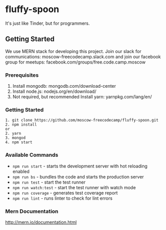 # fluffy-spoon
It's just like Tinder, but for programmers.

## Getting Started
We use MERN stack for developing this project. Join our slack for communications: moscow-freecodecamp.slack.com and join our facebook group for meetups: facebook.com/groups/free.code.camp.moscow

### Prerequisites
1. Install mongodb: mongodb.com/download-center
2. Install node.js: nodejs.org/en/download/
3. Not required, but recommended Install yarn: yarnpkg.com/lang/en/

### Getting Started
```
1. git clone https://github.com/moscow-freecodecamp/fluffy-spoon.git
2. npm install
or
2. yarn
3. mongod
4. npm start
```

### Available Commands
* ```npm run start``` - starts the development server with hot reloading enabled
* ```npm run bs``` - bundles the code and starts the production server
* ```npm run test``` - start the test runner
* ```npm run watch:test``` - start the test runner with watch mode
* ```npm run coverage``` - generates test coverage report
* ```npm run lint``` - runs linter to check for lint errors

### Mern Documentation
http://mern.io/documentation.html
